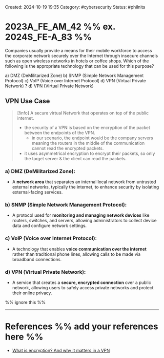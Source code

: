 Created: 2024-10-19 19:35
Category: #cybersecurity
Status: #philnits



# 2023A_FE_AM_42 %% ex. 2024S_FE-A_83 %%

Companies usually provide a means for their mobile workforce to access the corporate network securely over the Internet through insecure channels such as open wireless networks in hotels or coffee shops. Which of the following is the appropriate technology that can be used for this purpose?

a) DMZ (DeMilitarized Zone)
b) SNMP (Simple Network Management Protocol)
c) VoIP (Voice over Internet Protocol)
d) VPN (Virtual Private Network)
?
d) VPN (Virtual Private Network)

## VPN Use Case

> [!info] A secure virtual Network that operates on top of the public internet.
> - the security of a VPN is based on the encryption of the packet between the endpoints of the VPN.
> 	- in our scenario, the endpoint would be the company servers meaning the routers in the middle of the communication cannot read the encrypted packets.
> - it uses asymmetrical encryption to encrypt their packets, so only the target server & the client can read the packets.

### a) **DMZ (DeMilitarized Zone)**:

- A **network area** that separates an internal local network from untrusted external networks, typically the internet, to enhance security by isolating external-facing services.

### b) **SNMP (Simple Network Management Protocol)**:

- A protocol used for **monitoring and managing network devices** like routers, switches, and servers, allowing administrators to collect device data and configure network settings.

### c) **VoIP (Voice over Internet Protocol)**:

- A technology that enables **voice communication over the internet** rather than traditional phone lines, allowing calls to be made via broadband connections.

### d) **VPN (Virtual Private Network)**:

- A service that creates a **secure, encrypted connection** over a public network, allowing users to safely access private networks and protect their online privacy.



%% ignore this %%
<!--SR:!2025-03-17,15,290-->
---









# References %% add your references here %%
- [What is encryption? And why it matters in a VPN](https://www.malwarebytes.com/blog/news/2021/05/what-is-encryption-and-why-it-matters-in-a-vpn#:~:text=Most%20VPN%20services%20use%20asymmetric,you%20and%20the%20VPN%20server.)